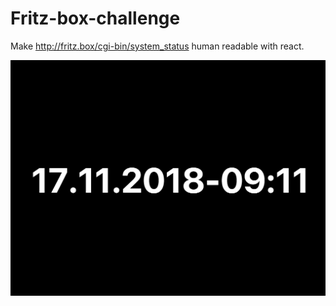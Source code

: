 # Fritz-box-challenge

Make http://fritz.box/cgi-bin/system_status human readable with react.

![Screenshot](screenshot.png?raw=true "Screenshot")
